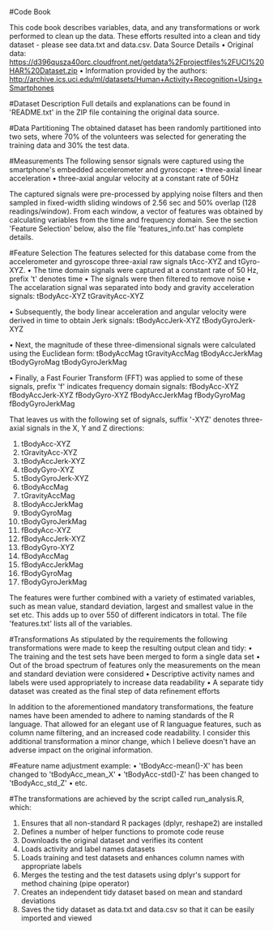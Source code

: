 #Code Book

This code book describes variables, data, and any transformations or work performed to clean up the data. These efforts resulted into a clean and tidy dataset - please see data.txt and data.csv.
Data Source Details
•	Original data: https://d396qusza40orc.cloudfront.net/getdata%2Fprojectfiles%2FUCI%20HAR%20Dataset.zip
•	Information provided by the authors: http://archive.ics.uci.edu/ml/datasets/Human+Activity+Recognition+Using+Smartphones

#Dataset Description
Full details and explanations can be found in 'README.txt' in the ZIP file containing the original data source.

#Data Partitioning
The obtained dataset has been randomly partitioned into two sets, where 70% of the volunteers was selected for generating the training data and 30% the test data.

#Measurements
The following sensor signals were captured using the smartphone's embedded accelerometer and gyroscope:
•	three-axial linear acceleration
•	three-axial angular velocity at a constant rate of 50Hz

The captured signals were pre-processed by applying noise filters and then sampled in fixed-width sliding windows of 2.56 sec and 50% overlap (128 readings/window). From each window, a vector of features was obtained by calculating variables from the time and frequency domain. See the section 'Feature Selection' below, also the file 'features_info.txt' has complete details.

#Feature Selection
The features selected for this database come from the accelerometer and gyroscope three-axial raw signals tAcc-XYZ and tGyro-XYZ.
•	The time domain signals were captured at a constant rate of 50 Hz, prefix 't' denotes time
•	The signals were then filtered to remove noise
•	The accelaration signal was separated into body and gravity acceleration signals:
tBodyAcc-XYZ
tGravityAcc-XYZ

•	Subsequently, the body linear acceleration and angular velocity were derived in time to obtain Jerk signals:
tBodyAccJerk-XYZ
tBodyGyroJerk-XYZ

•	Next, the magnitude of these three-dimensional signals were calculated using the Euclidean form:
tBodyAccMag
tGravityAccMag
tBodyAccJerkMag
tBodyGyroMag
tBodyGyroJerkMag

•	Finally, a Fast Fourier Transform (FFT) was applied to some of these signals, prefix 'f' indicates frequency domain signals:
fBodyAcc-XYZ
fBodyAccJerk-XYZ
fBodyGyro-XYZ
fBodyAccJerkMag
fBodyGyroMag
fBodyGyroJerkMag

That leaves us with the following set of signals, suffix '-XYZ' denotes three-axial signals in the X, Y and Z directions:
1.	tBodyAcc-XYZ
2.	tGravityAcc-XYZ
3.	tBodyAccJerk-XYZ
4.	tBodyGyro-XYZ
5.	tBodyGyroJerk-XYZ
6.	tBodyAccMag
7.	tGravityAccMag
8.	tBodyAccJerkMag
9.	tBodyGyroMag
10.	tBodyGyroJerkMag
11.	fBodyAcc-XYZ
12.	fBodyAccJerk-XYZ
13.	fBodyGyro-XYZ
14.	fBodyAccMag
15.	fBodyAccJerkMag
16.	fBodyGyroMag
17.	fBodyGyroJerkMag

The features were further combined with a variety of estimated variables, such as mean value, standard deviation, largest and smallest value in the set etc. This adds up to over 550 of different indicators in total. The file 'features.txt' lists all of the variables.

#Transformations
As stipulated by the requirements the following transformations were made to keep the resulting output clean and tidy:
•	The training and the test sets have been merged to form a single data set
•	Out of the broad spectrum of features only the measurements on the mean and standard deviation were considered
•	Descriptive activity names and labels were used appropriately to increase data readability
•	A separate tidy dataset was created as the final step of data refinement efforts

In addition to the aforementioned mandatory transformations, the feature names have been amended to adhere to naming standards of the R language. That allowed for an elegant use of R languague features, such as column name filtering, and an increased code readability. I consider this additional transformation a minor change, which I believe doesn't have an adverse impact on the original information.

#Feature name adjustment example:
•	'tBodyAcc-mean()-X' has been changed to 'tBodyAcc_mean_X'
•	'tBodyAcc-std()-Z' has been changed to 'tBodyAcc_std_Z'
•	etc.

#The transformations are achieved by the script called run_analysis.R, which:
1.	Ensures that all non-standard R packages (dplyr, reshape2) are installed
2.	Defines a number of helper functions to promote code reuse
3.	Downloads the original dataset and verifies its content
4.	Loads activity and label names datasets
5.	Loads training and test datasets and enhances column names with appropriate labels
6.	Merges the testing and the test datasets using dplyr's support for method chaining (pipe operator)
7.	Creates an independent tidy dataset based on mean and standard deviations
8.	Saves the tidy dataset as data.txt and data.csv so that it can be easily imported and viewed
